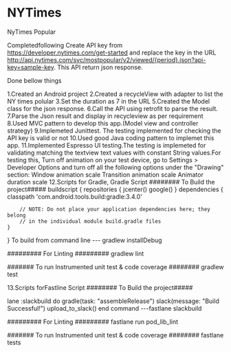 # NYTimes
NyTimes Popular

Completedfollowing 
Create API key from https://developer.nytimes.com/get-started 
and replace the key in the URL http://api.nytimes.com/svc/mostpopular/v2/viewed/{period}.json?api-key=sample-key.
This API return json response.

Done bellow things

1.Created an Android project
2.Created a recycleView with adapter to list the NY times polular
3.Set the duration as 7 in the URL
5.Created the Model class for the json response.
6.Call the API using retrofit to parse the result. 
7.Parse the Json result and display in recycleview as per requirement 
8.Used MVC pattern to develop this app.(Model view and controller strategy)
9.Implemeted Junittest. The testing implemented for checking the API key is valid or not
10.Used good Java coding pattern to implemet this app.
11.Implemented Espresso UI testing.The testing is implemeted  for validating matching the textview text values with constant String values.For testing this, 
Turn off animation on your test device, go to Settings > Developer Options and turn off all the following options under the "Drawing" section: 
Window animation scale
Transition animation scale
Animator duration scale
12.Scripts for Gradle,
Gradle Script 
######## To Build the project#####
buildscript {
    repositories {
        jcenter()
        google()
    }
    dependencies {
        classpath 'com.android.tools.build:gradle:3.4.0'

        // NOTE: Do not place your application dependencies here; they belong
        // in the individual module build.gradle files
    }
}
To build from command line --- gradlew installDebug

######### For Linting #########
gradlew lint

####### To run Instrumented unit test & code coverage ########
gradlew test



13.Scripts forFastline Script 
######## To Build the project#####

lane :slackbuild do
  gradle(task: "assembleRelease")
  slack(message: "Build Successful!")
  upload_to_slack()
end
command ---fastlane slackbuild


######### For Linting #########
fastlane run pod_lib_lint

####### To run Instrumented unit test & code coverage ########
fastlane tests


